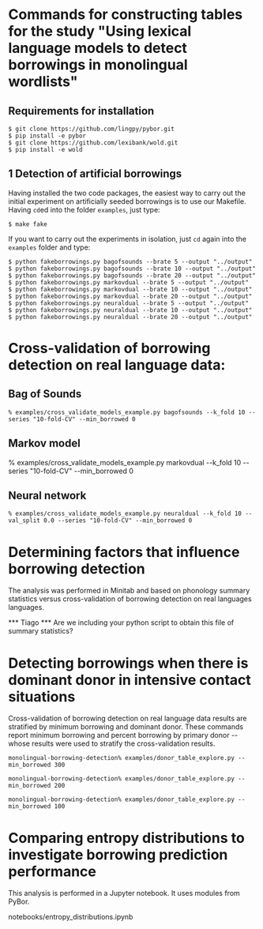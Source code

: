 # Commands for constructing tables for the study "Using lexical language models to detect borrowings in monolingual wordlists"

## Requirements for installation

```
$ git clone https://github.com/lingpy/pybor.git
$ pip install -e pybor
$ git clone https://github.com/lexibank/wold.git
$ pip install -e wold
```

## 1 Detection of artificial borrowings

Having installed the two code packages, the easiest way to carry out the initial experiment on artificially seeded borrowings is to use our Makefile. Having `cd`ed into the folder `examples`, just type:

```
$ make fake
```

If you want to carry out the experiments in isolation, just `cd` again into the `examples` folder and type:

```
$ python fakeborrowings.py bagofsounds --brate 5 --output "../output"
$ python fakeborrowings.py bagofsounds --brate 10 --output "../output"
$ python fakeborrowings.py bagofsounds --brate 20 --output "../output"
$ python fakeborrowings.py markovdual --brate 5 --output "../output"
$ python fakeborrowings.py markovdual --brate 10 --output "../output"
$ python fakeborrowings.py markovdual --brate 20 --output "../output"
$ python fakeborrowings.py neuraldual --brate 5 --output "../output"
$ python fakeborrowings.py neuraldual --brate 10 --output "../output"
$ python fakeborrowings.py neuraldual --brate 20 --output "../output"
```

# Cross-validation of borrowing detection on real language data:

## Bag of Sounds

`% examples/cross_validate_models_example.py bagofsounds --k_fold 10 --series "10-fold-CV" --min_borrowed 0`

## Markov model


% examples/cross_validate_models_example.py markovdual --k_fold 10 --series "10-fold-CV" --min_borrowed 0



## Neural network

`% examples/cross_validate_models_example.py neuraldual --k_fold 10 --val_split 0.0 --series "10-fold-CV" --min_borrowed 0`

# Determining factors that influence borrowing detection

The analysis was performed in Minitab and based on phonology summary statistics versus cross-validation of borrowing detection on real languages languages.

*** Tiago ***  Are we including your python script to obtain this file of summary statistics?


# Detecting borrowings when there is dominant donor in intensive contact situations

Cross-validation of borrowing detection on real language data results are stratified by minimum borrowing and dominant donor. These commands report minimum borrowing and percent borrowing by primary donor -- whose results were used to stratify the cross-validation results. 

`monolingual-borrowing-detection% examples/donor_table_explore.py --min_borrowed 300`

`monolingual-borrowing-detection% examples/donor_table_explore.py --min_borrowed 200`

`monolingual-borrowing-detection% examples/donor_table_explore.py --min_borrowed 100`

# Comparing entropy distributions to investigate borrowing prediction performance

This analysis is performed in a Jupyter notebook.  It uses modules from PyBor.

notebooks/entropy_distributions.ipynb
